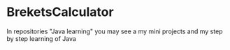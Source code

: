 # BreketsCalculator
In repositories "Java learning" you may see a my mini projects and my step by step learning of Java
